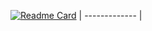 [![Readme Card](https://github-readme-stats-quokka1024s.vercel.app/api/pin/?username=JasonXtra&repo=github-readme-stats)](https://github.com/JasonXtra)
| ------------- |
<!--
**skibiditoilet** is a ✨ _special_ ✨ repository because its `README.md` (this file) appears on your GitHub profile.

Here are some ideas to get you started:

- 🔭 I’m currently working on ...
- 🌱 I’m currently learning ...
- 👯 I’m looking to collaborate on ...
- 🤔 I’m looking for help with ...
- 💬 Ask me about ...
- 📫 How to reach me: ...
- 😄 Pronouns: ...
- ⚡ Fun fact: ...
-->
